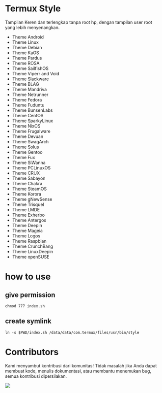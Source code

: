 # Termux Style
Tampilan Keren dan terlengkap tanpa root hp, dengan tampilan user root yang lebih menyenangkan.

- Theme Android
- Theme Linux
- Theme Debian
- Theme KaOS
- Theme Pardus
- Theme ROSA
- Theme SailfishOS
- Theme Viperr and Void
- Theme Slackware
- Theme BLAG
- Theme Mandriva
- Theme Netrunner
- Theme Fedora
- Theme Fuduntu
- Theme BunsenLabs
- Theme CentOS
- Theme SparkyLinux
- Theme NixOS
- Theme Frugalware
- Theme Devuan
- Theme SwagArch
- Theme Solus
- Theme Gentoo
- Theme Fux
- Theme SiWanna
- Theme PCLinuxOS
- Theme CRUX
- Theme Sabayon
- Theme Chakra
- Theme SteamOS
- Theme Korora
- Theme gNewSense
- Theme Trisquel
- Theme LMDE
- Theme Exherbo
- Theme Antergos
- Theme Deepin
- Theme Mageia
- Theme Logos
- Theme Raspbian
- Theme CrunchBang
- Theme LinuxDeepin
- Theme openSUSE

# how to use

## give permission
```shell
chmod 777 index.sh
```

## create symlink
```shell
ln -s $PWD/index.sh /data/data/com.termux/files/usr/bin/style
```


# Contributors
Kami menyambut kontribusi dari komunitas! Tidak masalah jika Anda dapat membuat kode, menulis dokumentasi, atau membantu menemukan bug,
semua kontribusi dipersilakan.

<a href="https://github.com/ryugenxd/Termux-style/graphs/contributors">
  <img src="https://contrib.rocks/image?repo=ryugenxd/Termux-style" />
</a>
